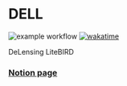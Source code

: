 # DELL 

![example workflow](https://github.com/antolonappan/dell/actions/workflows/update.yml/badge.svg)
[![wakatime](https://wakatime.com/badge/user/e4d61f54-a71a-4db6-81a9-edbb50ce497f/project/74428484-bf2d-491c-b36e-68b97ea668d3.svg)](https://wakatime.com/badge/user/e4d61f54-a71a-4db6-81a9-edbb50ce497f/project/74428484-bf2d-491c-b36e-68b97ea668d3)

DeLensing LiteBIRD
### [Notion page](https://antolonappan.notion.site/Dell-7e778afb496b4a2897337cc01a390c75)
